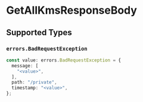 # GetAllKmsResponseBody


## Supported Types

### `errors.BadRequestException`

```typescript
const value: errors.BadRequestException = {
  message: [
    "<value>",
  ],
  path: "/private",
  timestamp: "<value>",
};
```

